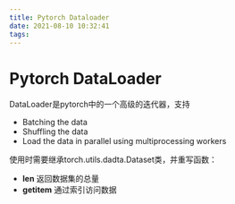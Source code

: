 ```yaml
---
title: Pytorch Dataloader
date: 2021-08-10 10:32:41
tags:
---
```


# Pytorch DataLoader
DataLoader是pytorch中的一个高级的迭代器，支持
- Batching the data
- Shuffling the data
- Load the data in parallel using multiprocessing workers

使用时需要继承torch.utils.dadta.Dataset类，并重写函数：
- **__len__** 返回数据集的总量
- **__getitem__** 通过索引访问数据


